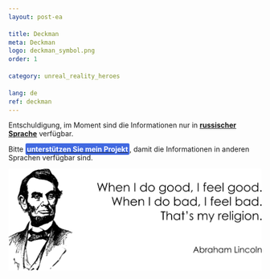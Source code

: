 ```yaml
---
layout: post-ea

title: Deckman
meta: Deckman
logo: deckman_symbol.png
order: 1

category: unreal_reality_heroes

lang: de
ref: deckman
---
```


Entschuldigung, im Moment sind die Informationen nur in **<a href="https://lincolnvirus.com/projects/ru/comics/unreal_reality/heroes/deckman.html" target="_blank">russischer Sprache</a>** verfügbar.

Bitte **<a href="https://www.paypal.com/cgi-bin/webscr?cmd=_s-xclick&hosted_button_id=T3KLFW2TE8SJC&source=url" target="_blank"><span style="background-color:#4169E1; color:white; padding:3px; border-radius: 3px">unterstützen&nbsp;Sie&nbsp;mein&nbsp;Projekt</span></a>**, damit die Informationen in anderen Sprachen verfügbar sind.

<a data-fancybox="gallery" href="/img/programming/Lincoln.png"><img src="/img/programming/Lincoln.png" alt=""></a>
